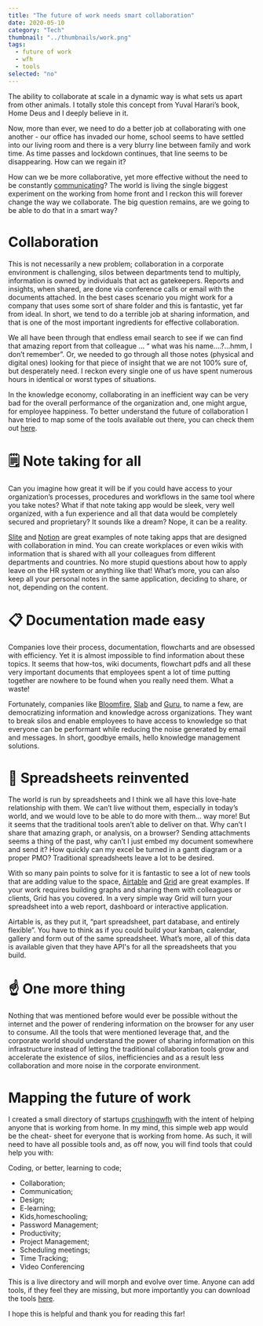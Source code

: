 ```yaml
---
title: "The future of work needs smart collaboration"
date: 2020-05-10
category: "Tech"
thumbnail: "../thumbnails/work.png"
tags:
  - future of work
  - wfh
  - tools
selected: "no"
---
```


The ability to collaborate at scale in a dynamic way is what sets us apart from other animals. I totally stole this concept from Yuval Harari’s book, Home Deus and I deeply believe in it.  

Now, more than ever, we need to do a better job at collaborating with one another - our office has invaded our home, school seems to have settled into our living room and there is a very blurry line between family and work time. As time passes and lockdown continues, that line seems to be disappearing. How can we regain it? 

How can we be more collaborative, yet more effective without the need to be constantly [communicating](https://www.tiagofsanchez.com/the-future-of-work-needs-a-new-communication-tool)? The world is living the single biggest experiment on the working from home front and I reckon this will forever change the way we collaborate. The big question remains, are we going to be able to do that in a smart way?

# Collaboration

This is not necessarily a new problem; collaboration in a corporate environment is challenging, silos between departments tend to multiply, information is owned by individuals that act as gatekeepers. Reports and insights, when shared, are done via conference calls or email with the documents attached. In the best cases scenario you might work for a company that uses some sort of share folder and this is fantastic, yet far from ideal. In short, we tend to do a terrible job at sharing information, and that is one of the most important ingredients for effective collaboration.

We all have been through that endless email search to see if we can find that amazing report from that colleague … “ what was his name....?...hmm, I don’t remember”. Or, we needed to go through all those notes (physical and digital ones) looking for that piece of insight that we are not 100% sure of, but desperately need. I reckon every single one of us have spent numerous hours in identical or worst types of situations. 
  
In the knowledge economy, collaborating in an inefficient way can be very bad for the overall performance of the organization and, one might argue, for employee happiness. To better understand the future of collaboration I have tried to map some of the tools available out there, you can check them out [here](https://crushingwfh.com/collaboration/).

# 🗒️ Note taking for all

Can you imagine how great it will be if you could have access to your organization’s processes, procedures and workflows in the same tool where you take notes? What if that note taking app would be sleek, very well organized, with a fun experience and all that data would be completely secured and proprietary? It sounds like a dream? Nope, it can be a reality. 
   
[Slite](https://crushingwfh.com/collaboration/slite) and [Notion](https://crushingwfh.com/collaboration/notion) are great examples of note taking apps that are designed with collaboration in mind. You can create workplaces or even wikis with information that is shared with all your colleagues from different departments and countries. No more stupid questions about how to apply leave on the HR system or anything like that! What’s more, you can also keep all your personal notes in the same application, deciding to share, or not, depending on the content.


# 📋 Documentation made easy 

Companies love their process, documentation, flowcharts and are obsessed with efficiency. Yet it is almost impossible to find information about these topics. It seems that how-tos, wiki documents, flowchart pdfs and all these very important documents that employees spent a lot of time putting together are nowhere to be found when you really need them. What a waste!

Fortunately, companies like [Bloomfire](https://crushingwfh.com/collaboration/bloomfire), [Slab](https://crushingwfh.com/collaboration/slab) and [Guru](https://crushingwfh.com/collaboration/guru), to name a few, are democratizing information and knowledge across organizations. They want to break silos and enable employees to have access to knowledge so that everyone can be performant while reducing the noise generated by email and messages. In short, goodbye emails, hello knowledge management solutions. 


# 🔢 Spreadsheets reinvented  

The world is run by spreadsheets and I think we all have this love-hate relationship with them. We can’t live without them, especially in today’s world, and we would love to be able to do more with them… way more! But it seems that the traditional tools aren’t able to deliver on that. Why can’t I share that amazing graph, or analysis, on a browser? Sending attachments seems a thing of the past, why can’t I just embed my document somewhere and send it? How quickly can my excel be turned in a gantt diagram or a proper PMO? Traditional spreadsheets leave a lot to be desired. 

With so many pain points to solve for it is fantastic to see a lot of new tools that are adding value to the space, [Airtable](https://crushingwfh.com/collaboration/airtable) and [Grid](https://crushingwfh.com/collaboration/grid) are great examples. If your work requires building graphs and sharing them with colleagues or clients, Grid has you covered. In a very simple way Grid will turn your spreadsheet into a web report, dashboard or interactive application. 

Airtable is, as they put it, “part spreadsheet, part database, and entirely flexible”. You have to think as if you could build your kanban, calendar, gallery and form out of the same spreadsheet. What’s more, all of this data is available given that they have API's for all the spreadsheets that you build.


# ☝️ One more thing

Nothing that was mentioned before would ever be possible without the internet and the power of rendering information on the browser for any user to consume. All the tools that were mentioned leverage that, and the corporate world should understand the power of sharing information on this infrastructure instead of letting the traditional collaboration tools grow and accelerate the existence of silos, inefficiencies and as a result less collaboration and more noise in the corporate environment.

# Mapping the future of work

I created a small directory of startups [crushingwfh](https://crushingwfh.com/) with the intent of helping anyone that is working from home. In my mind, this simple web app would be the cheat- sheet for everyone that is working from home. As such, it will need to have all possible tools and, as off now, you will find tools that could help you with: 

Coding, or better, learning to code;
- Collaboration;
- Communication;
- Design; 
- E-learning; 
- Kids,homeschooling; 
- Password Management; 
- Productivity; 
- Project Management; 
- Scheduling meetings; 
- Time Tracking; 
- Video Conferencing 

This is a live directory and will morph and evolve over time. Anyone can add tools, if they feel they are missing, but more importantly you can download the tools [here](https://crushingwfh.com/downloadtools).


I hope this is helpful and thank you for reading this far!






